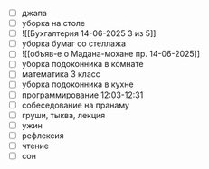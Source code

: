 - [ ] джапа
- [ ] уборка на столе
- [ ] ![[Бухгалтерия 14-06-2025 3 из 5]]
- [ ] уборка бумаг со стеллажа
- [ ] ![[объяв-е о Мадана-мохане пр. 14-06-2025]]
- [ ] уборка подоконника в комнате
- [ ] математика 3 класс
- [ ] уборка подоконника в кухне
- [ ] программирование 12:03-12:31
- [ ] собеседование на пранаму
- [ ] груши, тыква, лекция
- [ ] ужин
- [ ] рефлексия
- [ ] чтение
- [ ] сон